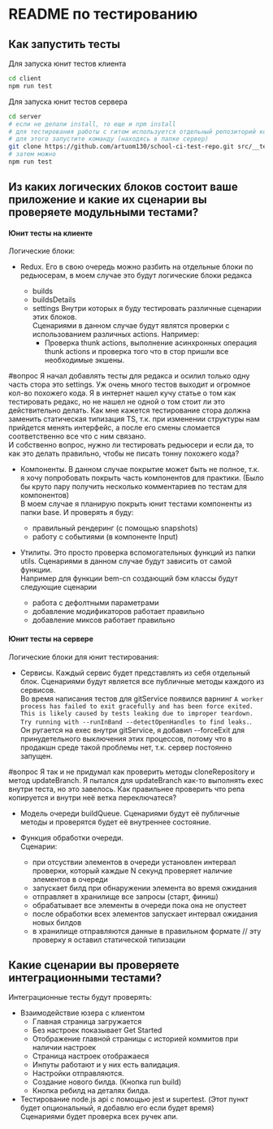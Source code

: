 # README по тестированию

## Как запустить тесты

Для запуска юнит тестов клиента

```bash
cd client
npm run test
```

Для запуска юнит тестов сервера

```bash
cd server
# если не делали install, то еще и npm install
# для тестирования работы с гитом используется отдельный репозиторий который нужно склонировать в папку src/__tests__/testRepo
# для этого запустите команду (находясь в папке сервер)
git clone https://github.com/artuom130/school-ci-test-repo.git src/__tests__/testRepo
# затем можно
npm run test
```

## Из каких логических блоков состоит ваше приложение и какие их сценарии вы проверяете модульными тестами?

#### Юнит тесты на клиенте

Логические блоки:

- Redux.
  Его в свою очередь можно разбить на отдельные блоки по редьюсерам, в моем случае это будут логические блоки редакса

  - builds
  - buildsDetails
  - settings
    Внутри которых я буду тестировать различные сценарии этих блоков.  
     Сценариями в данном случае будут являтся проверки с использованием различных actions.
    Например:
    - Проверка thunk actions, выполнение асинхронных операция thunk actions и проверка того что в стор пришли все необходимые экшены.

#вопрос Я начал добавлять тесты для редакса и осилил только одну часть стора это settings. Уж очень много тестов выходит и огромное кол-во похожего кода. Я в интернет нашел кучу статье о том как тестировать редакс, но не нашел не одной о том стоит ли это действительно делать. Как мне кажется тестирование стора должна заменить статическая типизация TS, т.к. при изменении структуры нам прийдется менять интерфейс, а после его смены сломается соответственно все что с ним связано.  
И собственно вопрос, нужно ли тестировать редьюсери и если да, то как это делать правильно, чтобы не писать тонну похожего кода?

- Компоненты. В данном случае покрытие может быть не полное, т.к. я хочу попробовать покрыть часть компонентов для практики.
  (Было бы круто пару получить несколько комментариев по тестам для компонентов)  
  В моем случае я планирую покрыть юнит тестами компоненты из папки base. И проверять я буду:

  - правильный рендеринг (с помощью snapshots)
  - работу с событиями (в компоненте Input)

- Утилиты. Это просто проверка вспомогательных функций из папки utils.
  Сценариями в данном случае будут зависить от самой функции.  
  Например для функции bem-cn создающий бэм классы будут следующие сценарии
  - работа с дефолтными параметрами
  - добавление модификаторов работает правильно
  - добавление миксов работает правильно

#### Юнит тесты на сервере

Логические блоки для юнит тестирования:

- Сервисы. Каждый сервис будет представлять из себя отдельный блок.
  Сценариями будут является все публичные методы каждого из сервисов.  
  Во время написания тестов для gitService появился варнинг
  `A worker process has failed to exit gracefully and has been force exited. This is likely caused by tests leaking due to improper teardown. Try running with --runInBand --detectOpenHandles to find leaks.`.  
  Он ругается на exec внутри gitService, я добавил --forceExit для принудетельного выключения этих процессов, потому что в продакшн среде такой проблемы нет, т.к. сервер постоянно запущен.

#вопрос Я так и не придумал как проверить методы cloneRepository и метод updateBranch. Я пытался для updateBranch как-то выполнять exec внутри теста, но это завелось. Как правильнее проверить что репа копируется и внутри неё ветка переключатеся?

- Модель очереди buildQueue. Сценариями будут её публичные методы и проверятся будет её внутреннее состояние.

- Функция обработки очереди.  
  Сценарии:

  - при отсуствии элементов в очереди установлен интервал проверки, который каждые N секунд проверяет наличие элементов в очереди
  - запускает билд при обнаружении элемента во время ожидания
  - отправляет в хранилище все запросы (старт, финиш)
  - обрабатывает все элементы в очереди пока она не опустеет
  - после обработки всех элементов запускает интервал ожидания новых билдов
  - в хранилище отправляются данные в правильном формате // эту проверку я оставил статической типизации

## Какие сценарии вы проверяете интеграционными тестами?

Интеграционные тесты будут проверять:

- Взаимодействие юзера с клиентом
  - Главная страница загружается
  - Без настроек показывает Get Started
  - Отображение главной страницы с историей коммитов при наличии настроек
  - Страница настроек отображаеся
  - Инпуты работают и у них есть валидация.
  - Настройки отправляются.
  - Создание нового билда. (Кнопка run build)
  - Кнопка ребилд на деталях билда.
- Тестирование node.js api c помощью jest и supertest. (Этот пункт будет опциональный, я добавлю его если будет время)  
  Сценариями будет проверка всех ручек апи.

